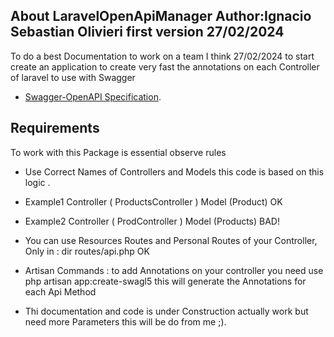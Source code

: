 
## About LaravelOpenApiManager Author:Ignacio Sebastian Olivieri first version  27/02/2024

To do a best Documentation to work on a team I think 27/02/2024 to start create an application to create very fast the annotations on each Controller of laravel to use with Swagger

- [Swagger-OpenAPI Specification](https://swagger.io/docs/specification/about/).

## Requirements

To work with this Package is essential observe rules 

- Use Correct Names of Controllers and Models this code is based on this logic . 
- Example1 Controller ( ProductsController ) Model (Product) OK
- Example2 Controller ( ProdController ) Model (Products) BAD! 
- You can use Resources Routes and Personal Routes of your Controller, Only in : dir routes/api.php OK

- Artisan Commands : to add Annotations on your controller you need use php artisan app:create-swagl5 this will generate the Annotations for each Api Method

- Thi documentation and code is under Construction actually work but need more Parameters this will be do from me ;).
